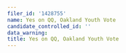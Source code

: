 ```yaml
---
filer_id: '1428755'
name: Yes on QQ, Oakland Youth Vote
candidate_controlled_id: ''
data_warning:
title: Yes on QQ, Oakland Youth Vote
---
```

